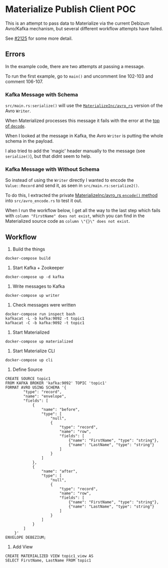 # Materialize Publish Client POC

This is an attempt to pass data to Materialize via the current Debizum Avro/Kafka mechanism, but several different workflow attempts have failed.

See [#2125](https://github.com/MaterializeInc/materialize/issues/2125) for some more detail.

## Errors

In the example code, there are two attempts at passing a message.

To run the first example, go to `main()` and uncomment line 102-103 and comment 106-107.

### Kafka Message with Schema

`src/main.rs:serialize()` will use the [`MaterializeInc/avro_rs`](https://github.com/MaterializeInc/avro-rs/) version of the Avro `Writer`.

When Materialized processes this message it fails with the error at the [top of `decode`](https://github.com/MaterializeInc/materialize/blob/master/src/interchange/avro.rs#L394).

When I looked at the message in Kafka, the Avro `Writer` is putting the whole schema in the payload.

I also tried to add the 'magic' header manually to the message (see `serialize()`), but that didnt seem to help.

### Kafka Message with Without Schema

So instead of using the `Writer` directly I wanted to encode the `Value::Record` and send it, as seen in `src/main.rs:serialize2()`.

To do this, I extracted the private [MaterializeInc/avro_rs `encode()` method](https://github.com/MaterializeInc/avro-rs/blob/master/src/encode.rs) into `src/avro_encode.rs` to test it out.

When I run the workflow below, I get all the way to the last step which fails with `column "FirstName" does not exist`, which you can find in the Materialized source code as `column \"{}\" does not exist`.

## Workflow

1) Build the things

```
docker-compose build
```

1) Start Kafka + Zookeeper

```
docker-compose up -d kafka
```

1) Write messages to Kafka

```
docker-compose up writer
```

1) Check messages were written

```
docker-compose run inspect bash
kafkacat -L -b kafka:9092 -t topic1
kafkacat -C -b kafka:9092 -t topic1
```

1) Start Materialized

```
docker-compose up materialized
```

1) Start Materialize CLI

```
docker-compose up cli
```

1) Define Source

```
CREATE SOURCE topic1
FROM KAFKA BROKER 'kafka:9092' TOPIC 'topic1'
FORMAT AVRO USING SCHEMA '{
        "type": "record",
        "name": "envelope",
        "fields": [
            {
                "name": "before",
                "type": [
                    "null",
                    {
                        "type": "record",
                        "name": "row",
                        "fields": [
                            {"name": "FirstName", "type": "string"},
                            {"name": "LastName", "type": "string"}
                        ]
                    }
                ]
            },
            {
                "name": "after",
                "type": [
                    "null",
                    {
                        "type": "record",
                        "name": "row",
                        "fields": [
                            {"name": "FirstName", "type": "string"},
                            {"name": "LastName", "type": "string"}
                        ]
                    }
                ]
            }
        ]
    }'
ENVELOPE DEBEZIUM;
```

1) Add View

```
CREATE MATERIALIZED VIEW topic1_view AS
SELECT FirstName, LastName FROM topic1
```
